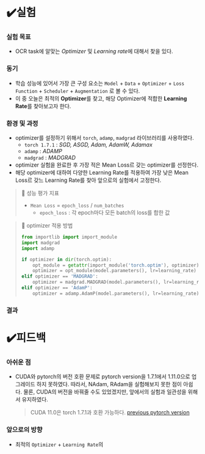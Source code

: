 # ✔️실험
### 실험 목표

- OCR task에 알맞는 *Optimizer* 및 *Learning rate*에 대해서 찾을 있다.

### 동기

- 학습 성능에 있어서 가장 큰 구성 요소는 `Model` + `Data` + `Optimizer` +  `Loss Function` + `Scheduler` + `Augmentation` 로 볼 수 있다.
- 이 중 오늘은 최적의 **Optimizer**를 찾고, 해당 Optimizer에 적합한 **Learning Rate**를 찾아보고자 한다.

### 환경 및 과정

- optimizer를 설정하기 위해서 `torch`, `adamp`, `madgrad` 라이브러리를 사용하였다.
  - `torch 1.7.1` : *SGD, ASGD, Adam, AdamW, Adamax*
  - `adamp` : *ADAMP*
  - `madgrad` : *MADGRAD*
- optimizer 실험을 완료한 후 가장 적은 Mean Loss르 갖는 optimizer를 선정한다.
- 해당 optimizer에 대하여 다양한 Learning Rate를 적용하여 가장 낮은 Mean Loss르 갖느 Learning Rate를 찾아 앞으로의 실험에서 고정한다.


> 📎 성능 평가 지표
> - `Mean Loss` = `epoch_loss` / `num_batches`
>   - `epoch_loss` : 각 epoch마다 모든 batch의 loss를 합한 값

> 📎 optimizer 적용 방법
> ```python
> from importlib import import_module
> import madgrad
> import adamp
> 
> if optimizer in dir(torch.optim):
>     opt_module = getattr(import_module('torch.optim'), optimizer)
>     optimizer = opt_module(model.parameters(), lr=learning_rate)
> elif optimizer == 'MADGRAD':
>     optimizer = madgrad.MADGRAD(model.parameters(), lr=learning_rate)
> elif optimizer == 'AdamP':
>     optimizer = adamp.AdamP(model.parameters(), lr=learning_rate)
> ```

### 결과



# ✔️피드백
### 아쉬운 점
- CUDA와 pytorch의 버전 호환 문제로 pytorch version을 1.7.1에서 1.11.0으로 업그레이드 하지 못하였다. 따라서, NAdam, RAdam을 실험해보지 못한 점이 아쉽다. 물론, CUDA의 버전을 바꿔줄 수도 있었겠지만, 앞에서의 실험과 일관성을 위해서 유지하였다.
    
    > CUDA 11.0은 torch 1.7.1과 호환 가능하다.
    [previous pytorch version](https://pytorch.org/get-started/previous-versions/)
### 앞으로의 방향
- 최적의 `Optimizer` + `Learning Rate`의 

